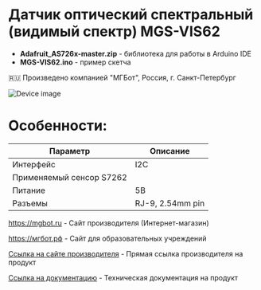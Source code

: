 # Датчик оптический спектральный (видимый спектр) MGS-VIS62

- **Adafruit_AS726x-master.zip** - библиотека для работы в Arduino IDE
- **MGS-VIS62.ino** - пример скетча

🇷🇺 Произведено компанией "МГБот", Россия, г. Санкт-Петербург

![Device image](https://downloader.disk.yandex.ru/preview/438c87c915012880ccd61ebda24620d55ae7fddb1e88cb4dbed96a7c46f6221c/62acb110/e6GkWaxLDJmmSNDlrWE0su5KL9_wfrAiTFYM9BP_R2qd-87yt_sPN8hRiTZ3u8LCmugNvYEdTVtndgOe1sjkQg%3D%3D?uid=0&filename=IMG_1427.jpg&disposition=inline&hash=&limit=0&content_type=image%2Fjpeg&owner_uid=0&tknv=v2&size=1920x927)

# Особенности:

| Параметр    | Описание |
| ----------- | -----------|
| Интерфейс   | I2C|
| Применяемый сенсор S7262|
| Питание     | 5В|
| Разъемы     | RJ-9, 2.54mm pin|

https://mgbot.ru  - Сайт производителя (Интернет-магазин)

https://мгбот.рф  - Сайт для образовательных учреждений

[Ссылка на сайте производителя](https://mgbot.ru/catalog/datchiki_sensory/datchik_opticheskiy_spektralnyy_vidimyy_spektr_mgs_vis62_razem_rj_9_as7262/) - Прямая ссылка производителя на продукт

[Ссылка на документацию](https://books.mgbot.ru/devices/MGS-VIS62.pdf) - Техническая документация на продукт